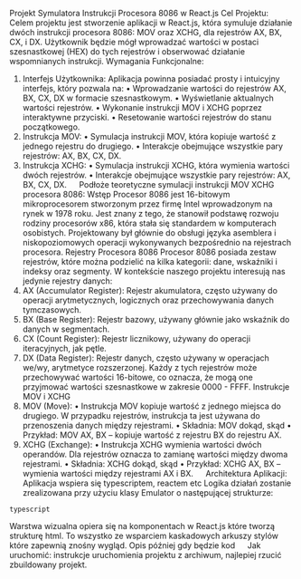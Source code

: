 Projekt Symulatora Instrukcji Procesora 8086 w React.js
Cel Projektu:
Celem projektu jest stworzenie aplikacji w React.js, która symuluje działanie dwóch instrukcji procesora 8086: MOV oraz XCHG, dla rejestrów AX, BX, CX, i DX. 
Użytkownik będzie mógł wprowadzać wartości w postaci szesnastkowej (HEX) do tych rejestrów i obserwować działanie wspomnianych instrukcji.
Wymagania Funkcjonalne:
1.	Interfejs Użytkownika:
Aplikacja powinna posiadać prosty i intuicyjny interfejs, który pozwala na:
•	Wprowadzanie wartości do rejestrów AX, BX, CX, DX w formacie szesnastkowym.
•	Wyświetlanie aktualnych wartości rejestrów.
•	Wykonanie instrukcji MOV i XCHG poprzez interaktywne przyciski.
•	Resetowanie wartości rejestrów do stanu początkowego.
2.	Instrukcja MOV:
•	Symulacja instrukcji MOV, która kopiuje wartość z jednego rejestru do drugiego.
•	Interakcje obejmujące wszystkie pary rejestrów: AX, BX, CX, DX.
3.	Instrukcja XCHG:
•	Symulacja instrukcji XCHG, która wymienia wartości dwóch rejestrów.
•	Interakcje obejmujące wszystkie pary rejestrów: AX, BX, CX, DX.
 
Podłoże teoretyczne symulacji instrukcji MOV XCHG procesora 8086:
Wstęp
Procesor 8086 jest 16-bitowym mikroprocesorem stworzonym przez firmę Intel wprowadzonym na rynek w 1978 roku. Jest znany z tego, że stanowił podstawę rozwoju rodziny procesorów x86, która stała się standardem w komputerach osobistych. Projektowany był głównie do obsługi języka asemblera i niskopoziomowych operacji wykonywanych bezpośrednio na rejestrach procesora.
Rejestry Procesora 8086
Procesor 8086 posiada zestaw rejestrów, które można podzielić na kilka kategorii: dane, wskaźniki i indeksy oraz segmenty. W kontekście naszego projektu interesują nas jedynie rejestry danych:
1.	AX (Accumulator Register):
Rejestr akumulatora, często używany do operacji arytmetycznych, logicznych oraz przechowywania danych tymczasowych.
2.	BX (Base Register):
Rejestr bazowy, używany głównie jako wskaźnik do danych w segmentach.
3.	CX (Count Register):
Rejestr licznikowy, używany do operacji iteracyjnych, jak pętle.
4.	DX (Data Register):
Rejestr danych, często używany w operacjach we/wy, arytmetyce rozszerzonej.
Każdy z tych rejestrów może przechowywać wartości 16-bitowe, co oznacza, że mogą one przyjmować wartości szesnastkowe w zakresie 0000 - FFFF.
Instrukcje MOV i XCHG
1.	MOV (Move):
•	Instrukcja MOV kopiuje wartość z jednego miejsca do drugiego. W przypadku rejestrów, instrukcja ta jest używana do przenoszenia danych między rejestrami.
•	Składnia: MOV dokąd, skąd
•	Przykład: MOV AX, BX – kopiuje wartość z rejestru BX do rejestru AX.
2.	XCHG (Exchange):
•	Instrukcja XCHG wymienia wartości dwóch operandów. Dla rejestrów oznacza to zamianę wartości między dwoma rejestrami.
•	Składnia: XCHG dokąd, skąd
•	Przykład: XCHG AX, BX – wymienia wartości między rejestrami AX i BX.
 
Architektura Aplikacji:
Aplikacja wspiera się typescriptem, reactem etc
Logika działań zostanie zrealizowana przy użyciu klasy Emulator o następującej strukturze: 
```
typescript
``` 
Warstwa wizualna opiera się na komponentach w React.js które tworzą strukturę html.
To wszystko ze wsparciem kaskadowych arkuszy stylów które zapewnią znośny wygląd.
Opis później gdy będzie kod
 
Jak uruchomić:
instrukcje uruchomienia projektu z archiwum, najlepiej rzucić zbuildowany projekt.

